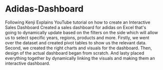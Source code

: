 # Adidas-Dashboard
Following Kenji Explains YouTube tutorial on how to create an Interactive Sales Dashboard
Created a sales dashboard for adidas on Excel that's going to dynamically update based on the filters on the side which will allow us to select specific years, regions, products and more. 
Firstly, we went over the dataset and created pivot tables to show us the relevant data. 
Second, we created the right charts and visuals for the dashboard.
Then, design of the actual dashboard began from scratch.
And lasty placed everything together by dynamically linking the visuals and making them an interactive dashboard.

